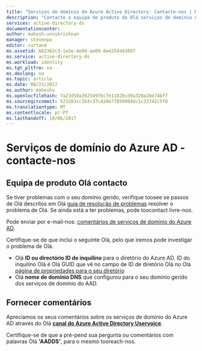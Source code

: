 ```yaml
---
title: "Serviços de domínio do Azure Active Directory: Contacte-nos | Microsoft Docs"
description: "Contacte a equipa de produto do Olá serviços de domínio do Azure AD"
services: active-directory-ds
documentationcenter: 
author: mahesh-unnikrishnan
manager: stevenpo
editor: curtand
ms.assetid: 662362c3-1a5e-4e94-ae09-8e4254443697
ms.service: active-directory-ds
ms.workload: identity
ms.tgt_pltfrm: na
ms.devlang: na
ms.topic: article
ms.date: 08/23/2017
ms.author: maheshu
ms.openlocfilehash: 7a23d50a392549f6c7e1182bcd9a328a28e74bff
ms.sourcegitcommit: 523283cc1b3c37c428e77850964dc1c33742c5f0
ms.translationtype: MT
ms.contentlocale: pt-PT
ms.lasthandoff: 10/06/2017
---
```

# <a name="azure-ad-domain-services---contact-us"></a>Serviços de domínio do Azure AD - contacte-nos
## <a name="contact-hello-product-team"></a>Equipa de produto Olá contacto
Se tiver problemas com o seu domínio gerido, verifique toosee se passos de Olá descritos em Olá [guia de resolução de problemas](active-directory-ds-troubleshooting.md) resolver o problema de Olá. Se ainda está a ter problemas, pode toocontact livre-nos.

Pode enviar por e-mail-nos: [comentários de serviços de domínio do Azure AD](mailto:aaddsfb@microsoft.com).

Certifique-se de que inclui o seguinte Olá, pelo que iremos pode investigar o problema de Olá.

* Olá **ID ou directório ID de inquilino** para o diretório do Azure AD. ID do inquilino Olá é Olá GUID que vê no campo de ID de diretório Olá no Olá [página de propriedades para o seu diretório](https://ms.portal.azure.com/#blade/Microsoft_AAD_IAM/ActiveDirectoryMenuBlade/Properties)
* Olá **nome de domínio DNS** que configurou para o seu domínio gerido dos serviços de domínio do AAD.

## <a name="provide-feedback"></a>Fornecer comentários
Apreciamos os seus comentários sobre os serviços de domínio do Azure AD através do Olá  **[canal do Azure Active Directory Uservoice](https://feedback.azure.com/forums/169401-azure-active-directory/)**.

Certifique-se de que a pré-pend sua pergunta ou comentários com palavras Olá **'AADDS'**, para o mesmo tooreach-nos.
